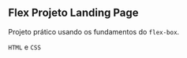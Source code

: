 ## Flex Projeto Landing Page

Projeto prático usando os fundamentos do <code>flex-box</code>.
 
 <code>HTML</code> e <code>CSS</code> 

